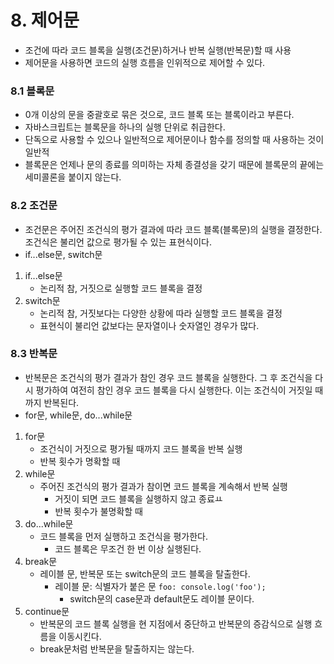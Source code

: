 # 8. 제어문
- 조건에 따라 코드 블록을 실행(조건문)하거나 반복 실행(반복문)할 때 사용
- 제어문을 사용하면 코드의 실행 흐름을 인위적으로 제어할 수 있다.

### 8.1 블록문
- 0개 이상의 문을 중괄호로 묶은 것으로, 코드 블록 또는 블록이라고 부른다.
- 자바스크립트는 블록문을 하나의 실행 단위로 취급한다.
- 단독으로 사용할 수 있으나 일반적으로 제어문이나 함수를 정의할 때 사용하는 것이 일반적
- 블록문은 언제나 문의 종료를 의미하는 자체 종결성을 갖기 때문에 블록문의 끝에는 세미콜론을 붙이지 않는다.

### 8.2 조건문
- 조건문은 주어진 조건식의 평가 결과에 따라 코드 블록(블록문)의 실행을 결정한다. 조건식은 불리언 값으로 평가될 수 있는 표현식이다.
- if...else문, switch문
1. if...else문
   - 논리적 참, 거짓으로 실행할 코드 블록을 결정
2. switch문
   - 논리적 참, 거짓보다는 다양한 상황에 따라 실행할 코드 블록을 결정
   - 표현식이 불리언 값보다는 문자열이나 숫자열인 경우가 많다.

### 8.3 반복문
- 반복문은 조건식의 평가 결과가 참인 경우 코드 블록을 실행한다. 그 후 조건식을 다시 평가하여 여전히 참인 경우 코드 블록을 다시 실행한다. 이는 조건식이 거짓일 때까지 반복된다.
- for문, while문, do...while문
1. for문
   - 조건식이 거짓으로 평가될 때까지 코드 블록을 반복 실행
   - 반복 횟수가 명확할 때
2. while문
   - 주어진 조건식의 평가 결과가 참이면 코드 블록을 계속해서 반복 실행
     - 거짓이 되면 코드 블록을 실행하지 않고 종료ㅛ
     - 반복 횟수가 불명확할 때
3. do...while문
   - 코드 블록을 먼저 실행하고 조건식을 평가한다.
     - 코드 블록은 무조건 한 번 이상 실행된다.
4. break문
   - 레이블 문, 반복문 또는 switch문의 코드 블록을 탈출한다.
     - 레이블 문: 식별자가 붙은 문 `foo: console.log('foo');`
       - switch문의 case문과 default문도 레이블 문이다.
5. continue문
   - 반복문의 코드 블록 실행을 현 지점에서 중단하고 반복문의 증감식으로 실행 흐름을 이동시킨다.
   - break문처럼 반복문을 탈출하지는 않는다.